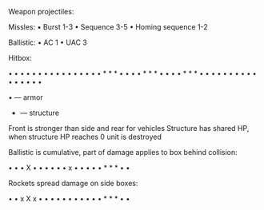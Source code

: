 Weapon projectiles:

Missles:
• Burst 1-3
• Sequence 3-5
• Homing sequence 1-2

Ballistic:
• AC 1
• UAC 3

Hitbox:

• • • • • • •
• • • • • • •
• • * * * • •
• • * * * • •
• • * * * • •
• • • • • • •
• • • • • • •

• — armor
* — structure

Front is stronger than side and rear for vehicles
Structure has shared HP, when structure HP reaches 0 unit is destroyed

Ballistic is cumulative, part of damage applies to box behind collision:

• • • X • • •
• • • x • • •
• • * * * • •

Rockets spread damage on side boxes:

• • x X x • •
• • • • • • •
• • * * * • •
